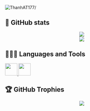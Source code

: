 <p align="left"> <img src=https://komarev.com/ghpvc/?username=ThanhAT177 alt=ThanhAT177/> </p>

## 🤗 GitHub stats

<p align="center">
  <img src=https://github-readme-stats.vercel.app/api?username=ThanhAT177&theme=blue-green&show_icons=true&hide=contribs,prs&ring_color=#00FFFF /> <br/>
  <img src=https://github-readme-streak-stats.herokuapp.com/?user=ThanhAT177&theme=dark&hide_border=true /> <br/>
</p>

## 👨🏻‍💻 Languages and Tools

<a href="https://www.open-std.org/jtc1/sc22/wg14//" target="_blank"> <img src="https://upload.wikimedia.org/wikipedia/commons/1/19/C_Logo.png" width="40" height="40"/> </a>
<a href="https://isocpp.org//" target="_blank"> <img src="https://raw.githubusercontent.com/isocpp/logos/master/cpp_logo.png" width="40" height="40"/> </a>

## 🏆 GitHub Trophies

<p align="center"> <img src=https://github-profile-trophy.vercel.app/?username=ThanhAT177&theme=darkhub&no-frame=false&no-bg=false&margin-w=4/> </p>

